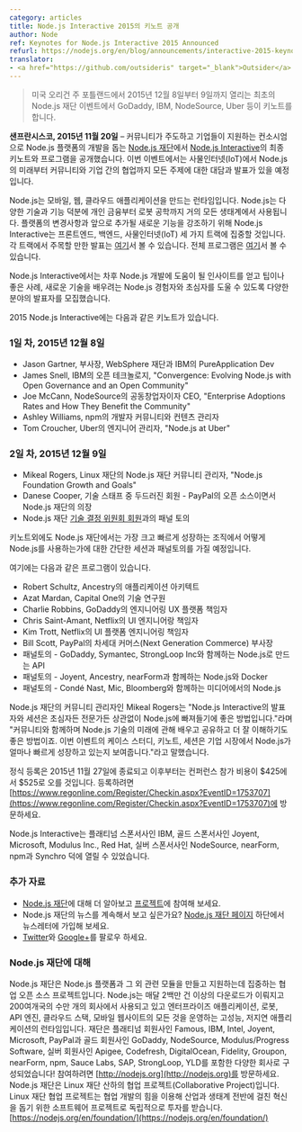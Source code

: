```yaml
---
category: articles
title: Node.js Interactive 2015의 키노트 공개
author: Node
ref: Keynotes for Node.js Interactive 2015 Announced
refurl: https://nodejs.org/en/blog/announcements/interactive-2015-keynotes/
translator:
- <a href="https://github.com/outsideris" target="_blank">Outsider</a>
---
```


<!--
> Keynotes from GoDaddy, IBM, NodeSource, Uber and More Featured At Inaugural Node.js Foundation Event December 8-9, 2015, in Portland, Ore.
-->
> 미국 오리건 주 포틀랜드에서 2015년 12월 8일부터 9일까지 열리는 최초의 Node.js 재단 이벤트에서 GoDaddy, IBM, NodeSource, Uber 등이 키노트를 합니다.

<!--
**SAN FRANCISCO, Nov. 20, 2015** – The [Node.js Foundation](https://nodejs.org/en/foundation/), a community-led and industry-backed consortium to advance the development of the Node.js platform, today announced the final keynotes and programming for [Node.js Interactive](http://events.linuxfoundation.org/events/node-interactive). The event will feature conversations and presentations on everything from the future of Node.js in IoT to collaborations between the community and the enterprise.
-->
**샌프란시스코, 2015년 11월 20일** – 커뮤니티가 주도하고 기업들이 지원하는 컨소시엄으로 Node.js
플랫폼의 개발을 돕는 [Node.js 재단](https://nodejs.org/en/foundation/)에서
[Node.js Interactive](http://events.linuxfoundation.org/events/node-interactive)의
최종 키노트와 프로그램을 공개했습니다. 이번 이벤트에서는 사물인터넷(IoT)에서 Node.js의 미래부터
커뮤니티와 기업 간의 협업까지 모든 주제에 대한 대담과 발표가 있을 예정입니다.

<!--
Node.js is the runtime of choice for building mobile, web and cloud applications. The diversity of the technology and its capabilities are making it ubiquitous in almost every ecosystem from personal finance to robotics. To highlight changes with the platform and what’s to come, Node.js Interactive will focus on three tracks: Frontend, Backend and the Internet of Things (IoT). Highlights of these tracks available [here](https://nodejs.org/en/blog/announcements/interactive-2015-programming/); full track sessions [here](http://events.linuxfoundation.org/events/node-interactive/program/schedule).
-->
Node.js는 모바일, 웹, 클라우드 애플리케이션을 만드는 런타임입니다. Node.js는 다양한 기술과 기능
덕분에 개인 금융부터 로봇 공학까지 거의 모든 생태계에서 사용됩니다. 플랫폼의 변경사항과 앞으로 추가될
새로운 기능을 강조하기 위해 Node.js Interactive는 프론트엔드, 백엔드, 사물인터넷(IoT) 세 가지
트랙에 집중할 것입니다. 각 트랙에서 주목할 만한 발표는
[여기](https://nodejs.github.io/nodejs-ko/articles/2015/10/20/announcements-interactive-2015-programming/)서
볼 수 있습니다. 전체 프로그램은
[여기](http://events.linuxfoundation.org/events/node-interactive/program/schedule)서 볼 수 있습니다.

<!--
Node.js Interactive brings together a broad range of speakers to help experienced and novice Node.js users alike learn tips, best practices, new skills, as well as gain insight into future developments for the technology.
-->
Node.js Interactive에서는 차후 Node.js 개발에 도움이 될 인사이트를 얻고 팁이나 좋은 사례,
새로운 기술을 배우려는 Node.js 경험자와 초심자를 도울 수 있도록 다양한 분야의 발표자를 모집했습니다.

<!--
2015 Node.js Interactive keynotes include:

### Day 1, December 8, 2015

* Jason Gartner, Vice President, WebSphere Foundation and PureApplication Dev at IBM
* James Snell, Open Technologies at IBM, “Convergence: Evolving Node.js with Open Governance and an Open Community”
* Joe McCann, Co-Founder and CEO at NodeSource, “Enterprise Adoptions Rates and How They Benefit the Community”
* Ashley Williams, Developer Community and Content Manager at npm
* Tom Croucher, Engineer Manager at Uber, “Node.js at Uber”
-->
2015 Node.js Interactive에는 다음과 같은 키노트가 있습니다.

### 1일 차, 2015년 12월 8일

* Jason Gartner, 부사장, WebSphere 재단과 IBM의 PureApplication Dev
* James Snell, IBM의 오픈 테크놀로지, "Convergence: Evolving Node.js with Open Governance and an Open Community"
* Joe McCann, NodeSource의 공동창업자이자 CEO, "Enterprise Adoptions Rates and How They Benefit the Community"
* Ashley Williams, npm의 개발자 커뮤니티와 컨텐츠 관리자
* Tom Croucher, Uber의 엔지니어 관리자, "Node.js at Uber"

<!--
### Day 2, December 9, 2015

* Mikeal Rogers, Node.js Foundation Community Manager at The Linux Foundation, “Node.js Foundation Growth and Goals”
* Danese Cooper, Distinguished Member of Technical Staff - Open Source at PayPal and Node.js Foundation Chairperson
* Panel Discussion with Node.js Foundation [Technical Steering Committee members](https://nodejs.org/en/foundation/tsc/)

In addition to keynotes, Node.js Foundation will have breakout sessions and panels discussing how Node.js is used in some of the largest and fastest growing organizations.
-->

### 2일 차, 2015년 12월 9일

* Mikeal Rogers, Linux 재단의 Node.js 재단 커뮤니티 관리자, "Node.js Foundation Growth and Goals"
* Danese Cooper, 기술 스태프 중 두드러진 회원 - PayPal의 오픈 소스이면서 Node.js 재단의 의장
* Node.js 재단 [기술 결정 위원회 회원](https://nodejs.org/en/foundation/tsc/)과의 패널 토의

키노트외에도 Node.js 재단에서는 가장 크고 빠르게 성장하는 조직에서 어떻게 Node.js를 사용하는가에
대한 간단한 세션과 패널토의를 가질 예정입니다.

<!--
**These include:**

* Robert Schultz, Applications Architect at Ancestry
* Azat Mardan, Technology Fellow at Capital One
* Charlie Robbins, Director of Engineering UX Platform at GoDaddy
* Chris Saint-Amant, Director of UI Engineering at Netflix
* Kim Trott, Director of UI Platform Engineering at Netflix
* Bill Scott, VP of Next Generation Commerce at PayPal
* Panel - APIs in Node.js with GoDaddy, Symantec, and StrongLoop Inc.
* Panel - Node.js and Docker with Joyent, Ancestry and nearForm
* Panel - Node.js in the Media with Condé Nast, Mic and Bloomberg
-->
여기에는 다음과 같은 프로그램이 있습니다.

* Robert Schultz, Ancestry의 애플리케이션 아키텍트
* Azat Mardan, Capital One의 기술 연구원
* Charlie Robbins, GoDaddy의 엔지니어링 UX 플랫폼 책임자
* Chris Saint-Amant, Netflix의 UI 엔지니어랑 책임자
* Kim Trott, Netflix의 UI 플랫폼 엔지니어링 책임자
* Bill Scott, PayPal의 차세대 커머스(Next Generation Commerce) 부사장
* 패널토의 - GoDaddy, Symantec, StrongLoop Inc와 함께하는 Node.js로 만드는 API
* 패널토의 - Joyent, Ancestry, nearForm과 함께하는 Node.js와 Docker
* 패널토의 - Condé Nast, Mic, Bloomberg와 함께하는 미디어에서의 Node.js

<!--
“Our list of speakers and breakout sessions are a great way to dive head first into Node.js, no matter if you are new to the platform or an expert,” said Mikeal Rogers, Community Manager, Node.js Foundation. “It is a great way for the community to come together, learn, share and better understand where the technology is heading in the future. The case studies, keynotes and breakout sessions showcased at the event shows how rapidly Node.js is growing in the enterprise.”

Standard registration closes November 27, 2015, after which the conference price will increase from $425 to $525. To register visit [https://www.regonline.com/Register/Checkin.aspx?EventID=1753707](https://www.regonline.com/Register/Checkin.aspx?EventID=1753707).

Node.js Interactive is made possible by Platinum sponsor IBM; Gold sponsors: Joyent, Microsoft, Modulus Inc., Red Hat; and Silver sponsors NodeSource, nearForm and npm and Synchro.
-->
Node.js 재단의 커뮤니티 관리자인 Mikeal Rogers는 "Node.js Interactive의 발표자와 세션은
초심자든 전문가든 상관없이 Node.js에 빠져들기에 좋은 방법입니다."라며 "커뮤니티와 함께하며 Node.js
기술의 미래에 관해 배우고 공유하고 더 잘 이해하기도 좋은 방법이죠. 이번 이벤트의 케이스 스터디,
키노트, 세션은 기업 시장에서 Node.js가 얼마나 빠르게 성장하고 있는지 보여줍니다."라고 말했습니다.

정식 등록은 2015년 11월 27일에 종료되고 이후부터는 컨퍼런스 참가 비용이 $425에서 $525로 오를
것입니다. 등록하려면
[https://www.regonline.com/Register/Checkin.aspx?EventID=1753707](https://www.regonline.com/Register/Checkin.aspx?EventID=1753707)에
방문하세요.

Node.js Interactive는 플래티넘 스폰서사인 IBM, 골드 스폰서사인 Joyent, Microsoft,
Modulus Inc., Red Hat, 실버 스폰서사인 NodeSource, nearForm, npm과 Synchro
덕에 열릴 수 있었습니다.

<!--
### Additional Resources

* Learn more about the [Node.js Foundation](https://nodejs.org/en/foundation/), and get involved with the [project](https://nodejs.org/en/get-involved/).
* Want to keep abreast of Node.js Foundation news? Sign up for our newsletter at the bottom of the [Node.js Foundation page](https://nodejs.org/en/foundation/).
* Follow on [Twitter](https://twitter.com/nodejs?ref_src=twsrc^google|twcamp^serp|twgr^author) and [Google+](https://plus.google.com/u/1/100598160817214911030/posts).
-->

### 추가 자료

* [Node.js 재단](https://nodejs.org/en/foundation/)에 대해 더 알아보고 [프로젝트](https://nodejs.org/en/get-involved/)에 참여해 보세요.
* Node.js 재단의 뉴스를 계속해서 보고 싶은가요? [Node.js 재단 페이지](https://nodejs.org/en/foundation/) 하단에서 뉴스레터에 가입해 보세요.
* [Twitter](https://twitter.com/nodejs)와 [Google+](https://plus.google.com/u/1/100598160817214911030/posts)를 팔로우 하세요.

<!--
About Node.js Foundation
Node.js Foundation is a collaborative open source project dedicated to building and supporting the Node.js platform and other related modules. Node.js is used by tens of thousands of organizations in more than 200 countries and amasses more than 2 million downloads per month. It is the runtime of choice for high-performance, low latency applications, powering everything from enterprise applications, robots, API engines, cloud stacks and mobile websites. The Foundation is made up of a diverse group of companies including Platinum members Famous, IBM, Intel, Joyent, Microsoft, PayPal and Red Hat. Gold members include GoDaddy, NodeSource and Modulus/Progress Software, and Silver members include Apigee, Codefresh, DigitalOcean, Fidelity, Groupon, nearForm, npm, Sauce Labs, SAP, and YLD!. Get involved here: [http://nodejs.org](http://nodejs.org).
The Node.js Foundation is a Collaborative Project at The Linux Foundation. Linux Foundation Collaborative Projects are independently funded software projects that harness the power of collaborative development to fuel innovation across industries and ecosystems. [https://nodejs.org/en/foundation/](https://nodejs.org/en/foundation/)
-->

### Node.js 재단에 대해

Node.js 재단은 Node.js 플랫폼과 그 외 관련 모듈을 만들고 지원하는데 집중하는 협업 오픈 소스
프로젝트입니다. Node.js는 매달 2백만 건 이상의 다운로드가 이뤄지고 200여개국의 수만 개의 회사에서
사용되고 있고 엔터프라이즈 애플리케이션, 로봇, API 엔진, 클라우드 스택, 모바일 웹사이트의 모든 것을
운영하는 고성능, 저지연 애플리케이션의 런타임입니다. 재단은 플래티넘 회원사인 Famous, IBM, Intel,
Joyent, Microsoft, PayPal과 골드 회원사인 GoDaddy, NodeSource, Modulus/Progress
Software, 실버 회원사인 Apigee, Codefresh, DigitalOcean, Fidelity, Groupon,
nearForm, npm, Sauce Labs, SAP, StrongLoop, YLD를 포함한 다양한 회사로 구성되었습니다!
참여하려면 [http://nodejs.org](http://nodejs.org)를 방문하세요.
Node.js 재단은 Linux 재단 산하의 협업 프로젝트(Collaborative Project)입니다. Linux 재단
협업 프로젝트는 협업 개발의 힘을 이용해 산업과 생태계 전반에 걸친 혁신을 돕기 위한 소프트웨어 프로젝트로
독립적으로 투자를 받습니다. [https://nodejs.org/en/foundation/](https://nodejs.org/en/foundation/)
